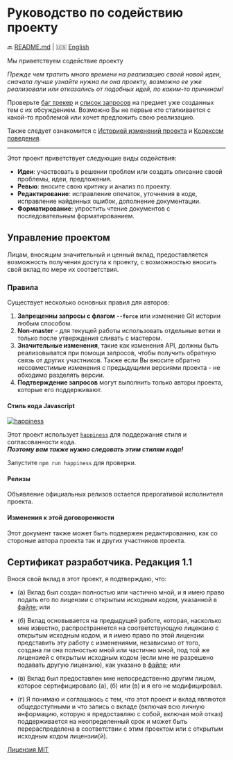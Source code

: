 # Руководство по содействию проекту

:back: [README.md](./README-RU.md)
|
:us: [English](./CONTRIBUTING.md)

Мы приветствуем содействие проекту

*Прежде чем тратить много времени на реализацию своей новой идеи, сначала лучше узнайте нужна ли она проекту, возможно ее уже реализовали или отказались от подобных идей, по каким-то причинам!*

Проверьте [баг трекер](https://github.com/dutchenkoOleg/gulp-ejs-monster/issues) и [список запросов](https://github.com/dutchenkoOleg/gulp-ejs-monster/pulls) на предмет уже созданных тем с их обсуждением. Возможно Вы не первые кто сталкивается с какой-то проблемой или хочет предложить свою реализацию.

Также следует ознакомится с [Историей изменений проекта](./CHANGELOG-RU.md) и [Кодексом поведения](./CODE_OF_CONDUCT-RU.md).

---

Этот проект приветствует следующие виды содействия:

- **Идеи**: участвовать в решении проблем или создать описание своей проблемы, идеи, предложения.
- **Ревью**: вносите свою критику и анализ по проекту.
- **Редактирование**: исправление опечаток, уточнения в коде, исправление найденных ошибок, дополнение документации.
- **Форматирование**: упростить чтение документов с последовательным форматированием.

## Управление проектом

Лицам, вносящим значительный и ценный вклад, предоставляется возможность получения доступа к проекту, с возможностью вносить свой вклад по мере их соответствия.

### Правила

Существует несколько основных правил для авторов:

1. **Запрещенны запросы с флагом `--force`** или изменение Git истории любым способом.
2. **Non-master** - для текущей работы использовать отдельные ветки и только после утверждения сливать с мастером.
3. **Значительные изменения**, такие как изменения API, должны быть реализовыватся при помощи запросов, чтобы получить обратную связь от других участников. Также если Вы вносите обратно несовместимые изменения с предыдущими версиями проекта - не обходимо разделять версии.
4. **Подтверждение запросов** могут выполнить только авторы проекта, которые его поддерживают.

#### Стиль кода Javascript

[![happiness][happiness-image]][happiness-url]

Этот проект использует [`happiness`][happiness-url] для поддержания стиля и согласованности кода.  
 ***Поэтому вам также нужно следовать этим стилям кода!*** 
 
Запустите `npm run happiness` для проверки.

[happiness-image]: https://cdn.rawgit.com/JedWatson/happiness/master/badge.svg
[happiness-url]: https://github.com/JedWatson/happiness

#### Релизы

Объявление официальных релизов остается прерогативой исполнителя проекта.

#### Изменения к этой договоренности

Этот документ также может быть подвержен редактированию, как со стороные автора проекта так и других участников проекта.

## Сертификат разработчика. Редакция 1.1

Внося свой вклад в этот проект, я подтверждаю, что:

- (а) Вклад был создан полностью или частично мной, и я имею право подать его по лицензии с открытым исходным кодом, указанной в [файле][license-url]; или

- (б) Вклад основывается на предыдущей работе, которая, насколько мне известно, распространяется на соответствующую лицензию с открытым исходным кодом, и я имею право по этой лицензии представить эту работу с изменениями, независимо от того, создана ли она  полностью мной или частично мной, под той же лицензией с открытым исходным кодом (если мне не разрешено подавать другую лицензию), как указано в [файле][license-url]; или

- (в) Вклад был предоставлен мне непосредственно другим лицом, которое сертифицировало
  (а), (б) или (в) и я его не модифицировал.

- (г) Я понимаю и соглашаюсь с тем, что этот проект и вклад являются общедоступными и что запись о вкладе (включая всю личную информацию, которую я предоставляю с собой, включая мой отказ) поддерживается на неопределенный срок и может быть перераспределена в соответствии с этим проектом или с открытым исходным кодом лицензии(й).

[Лицензия MIT][license-url]

[license-url]: ./LICENSE
